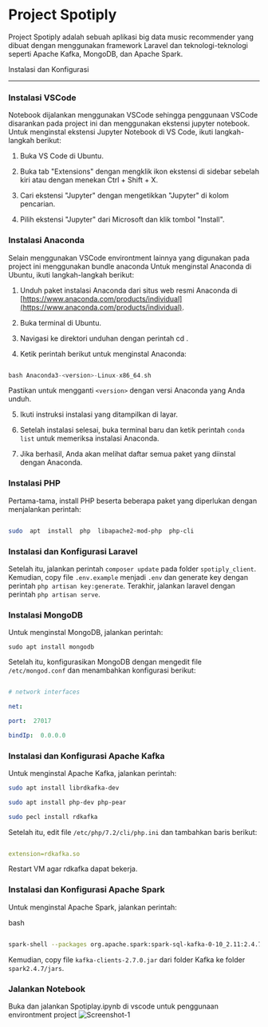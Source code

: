 
# Project Spotiply

Project Spotiply adalah sebuah aplikasi big data music recommender yang dibuat dengan menggunakan framework Laravel dan teknologi-teknologi seperti Apache Kafka, MongoDB, dan Apache Spark.

Instalasi dan Konfigurasi

-------------------------
### Instalasi VSCode
Notebook dijalankan menggunakan VSCode sehingga penggunaan VSCode disarankan pada project ini dan menggunakan ekstensi jupyter notebook.
Untuk menginstal ekstensi Jupyter Notebook di VS Code, ikuti langkah-langkah berikut:

1.  Buka VS Code di Ubuntu.
    
2.  Buka tab "Extensions" dengan mengklik ikon ekstensi di sidebar sebelah kiri atau dengan menekan Ctrl + Shift + X.
    
3.  Cari ekstensi "Jupyter" dengan mengetikkan "Jupyter" di kolom pencarian.
    
4.  Pilih ekstensi "Jupyter" dari Microsoft dan klik tombol "Install".

### Instalasi Anaconda
 Selain menggunakan VSCode environtment lainnya yang digunakan pada project ini menggunakan bundle anaconda
Untuk menginstal Anaconda di Ubuntu, ikuti langkah-langkah berikut:


1. Unduh paket instalasi Anaconda dari situs web resmi Anaconda di [https://www.anaconda.com/products/individual](https://www.anaconda.com/products/individual).

2. Buka terminal di Ubuntu.

3. Navigasi ke direktori unduhan dengan perintah cd <path-to-downloads-folder>.

4. Ketik perintah berikut untuk menginstal Anaconda:


```php

bash Anaconda3-<version>-Linux-x86_64.sh

```

Pastikan untuk mengganti `<version>` dengan versi Anaconda yang Anda unduh.

5. Ikuti instruksi instalasi yang ditampilkan di layar.

6. Setelah instalasi selesai, buka terminal baru dan ketik perintah `conda list` untuk memeriksa instalasi Anaconda.

7. Jika berhasil, Anda akan melihat daftar semua paket yang diinstal dengan Anaconda.

### Instalasi PHP

  

Pertama-tama, install PHP beserta beberapa paket yang diperlukan dengan menjalankan perintah:
  

```bash

sudo  apt  install  php  libapache2-mod-php  php-cli

```

  

### Instalasi dan Konfigurasi Laravel

  

Setelah itu, jalankan perintah `composer update` pada folder `spotiply_client`. Kemudian, copy file `.env.example` menjadi `.env` dan generate key dengan perintah `php artisan key:generate`. Terakhir, jalankan laravel dengan perintah `php artisan serve`.

  

### Instalasi MongoDB

  

Untuk menginstal MongoDB, jalankan perintah:

  

`sudo apt install mongodb`

  

Setelah itu, konfigurasikan MongoDB dengan mengedit file `/etc/mongod.conf` dan menambahkan konfigurasi berikut:

  

  

```yaml

# network interfaces

net:

port:  27017

bindIp:  0.0.0.0

```

  

### Instalasi dan Konfigurasi Apache Kafka

  

Untuk menginstal Apache Kafka, jalankan perintah:

  

```bash
sudo apt install librdkafka-dev 

sudo apt install php-dev php-pear 

sudo pecl install rdkafka
```

  

Setelah itu, edit file `/etc/php/7.2/cli/php.ini` dan tambahkan baris berikut:

  

```yaml

extension=rdkafka.so

```

  

Restart VM agar rdkafka dapat bekerja.

  

### Instalasi dan Konfigurasi Apache Spark

  

Untuk menginstal Apache Spark, jalankan perintah:

  

bash

  

```bash

spark-shell --packages org.apache.spark:spark-sql-kafka-0-10_2.11:2.4.7, org.mongodb.spark:mongo-spark-connector_2.11:2.4.1

```

  

Kemudian, copy file `kafka-clients-2.7.0.jar` dari folder Kafka ke folder `spark2.4.7/jars`.

### Jalankan Notebook
Buka dan jalankan Spotiplay.ipynb di vscode untuk penggunaan environtment project
<img src="https://i.ibb.co/Lx4VBKZ/Screenshot-1.jpg" alt="Screenshot-1" border="0">